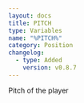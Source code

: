 ```yaml
---
layout: docs
title: PITCH
type: Variables
name: "%PITCH%"
category: Position
changelog:
  - type: Added
    version: v0.8.7
---
```

Pitch of the player
